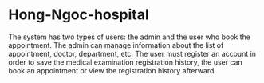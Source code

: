 # Hong-Ngoc-hospital
The system has two types of users: the admin and the user who book the appointment. 
The admin can manage information about the list of appointment, doctor, department, etc. The user must 
register an account in order to save the medical examination registration history, 
the user can book an appointment or view the registration history afterward.
